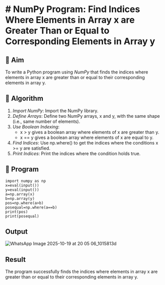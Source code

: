 # # NumPy Program: Find Indices Where Elements in Array x are Greater Than or Equal to Corresponding Elements in Array y

## 🎯 Aim
To write a Python program using *NumPy* that finds the indices where elements in array x are greater than or equal to their corresponding elements in array y.

## 🧠 Algorithm
1. *Import NumPy*: Import the NumPy library.
2. *Define Arrays*: Define two NumPy arrays, x and y, with the same shape (i.e., same number of elements).
3. *Use Boolean Indexing*: 
   - x > y gives a boolean array where elements of x are greater than y.
   - x == y gives a boolean array where elements of x are equal to y.
4. *Find Indices*: Use np.where() to get the indices where the conditions x >= y are satisfied.
5. *Print Indices*: Print the indices where the condition holds true.

## 🧾 Program
```
import numpy as np
x=eval(input())
y=eval(input())
a=np.array(x)
b=np.array(y)
pos=np.where(a>b)
posequal=np.where(a==b)
print(pos)
print(posequal)
```

## Output
![WhatsApp Image 2025-10-19 at 20 05 06_1015813d](https://github.com/user-attachments/assets/9f862645-3f77-4f3e-aff6-6bce60edb027)


## Result
The program successfully  finds the indices where elements in array x are greater than or equal to their corresponding elements in array y.

